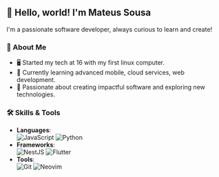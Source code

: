 
## 👋 Hello, world! I'm Mateus Sousa  
I'm a passionate software developer, always curious to learn and create!

### 🌟 About Me  
- 🖥️ Started my tech at 16 with my first linux computer.  
- 🌱 Currently learning advanced mobile, cloud services, web development.  
- 🚀 Passionate about creating impactful software and exploring new technologies.

### 🛠️ Skills & Tools
- **Languages**: \
        ![JavaScript](https://img.shields.io/badge/-JavaScript-F7DF1E?logo=javascript&logoColor=black&style=flat-square) 
        ![Python](https://img.shields.io/badge/-Python-3776AB?logo=python&logoColor=white&style=flat-square)  
- **Frameworks**: \
        ![NestJS](https://img.shields.io/badge/-NestJS-E0234E?logo=nestjs&logoColor=white&style=flat-square) 
        ![Flutter](https://img.shields.io/badge/-Flutter-02569B?logo=flutter&logoColor=white&style=flat-square)
-  **Tools**: \
        ![Git](https://img.shields.io/badge/-Git-F05032?logo=git&logoColor=white&style=flat-square) 
        ![Neovim](https://img.shields.io/badge/-Neovim-00?logo=neovim&logoColor=white&style=flat-square)